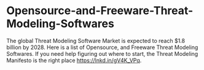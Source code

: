 # Opensource-and-Freeware-Threat-Modeling-Softwares
The global Threat Modeling Software Market is expected to reach $1.8 billion by 2028.  Here is a list of Opensource, and Freeware Threat Modeling Softwares. If you need help figuring out where to start, the Threat Modeling Manifesto is the right place https://lnkd.in/gV4K_VPq.
